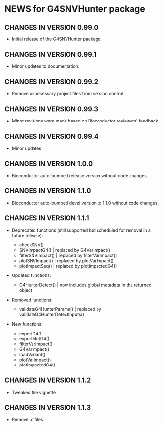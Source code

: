# NEWS for G4SNVHunter package

CHANGES IN VERSION 0.99.0
--------------
- Initial release of the G4SNVHunter package.

CHANGES IN VERSION 0.99.1
--------------
- Minor updates to documentation.

CHANGES IN VERSION 0.99.2
--------------
- Remove unnecessary project files from version control.

CHANGES IN VERSION 0.99.3
--------------
- Minor revisions were made based on Bioconductor reviewers' feedback.

CHANGES IN VERSION 0.99.4
--------------
- Minor updates

CHANGES IN VERSION 1.0.0
--------------
- Bioconductor auto-bumped release version without code changes.

CHANGES IN VERSION 1.1.0
--------------
- Bioconductor auto-bumped devel version to 1.1.0 without code changes.

CHANGES IN VERSION 1.1.1
------------------------

- Deprecated functions (still supported but scheduled for removal in a future release): 
  * checkSNV()
  * SNVImpactG4()         | replaced by G4VarImpact()
  * filterSNVImpact()     | replaced by filterVarImpact()
  * plotSNVImpact()       | replaced by plotVarImpact()
  * plotImpactSeq()       | replaced by plotImpactedG4()

- Updated functions:
  * G4HunterDetect()      | now includes global metadata in the returned object

- Removed functions:
  * validateG4HunterParams() | replaced by validateG4HunterDetectInputs()

- New functions:
  * exportG4()
  * exportMutG4()
  * filterVarImpact()
  * G4VarImpact()
  * loadVariant()
  * plotVarImpact()
  * plotImpactedG4()
  
CHANGES IN VERSION 1.1.2
------------------------
- Tweaked the vignette

CHANGES IN VERSION 1.1.3
------------------------
- Remove .o files